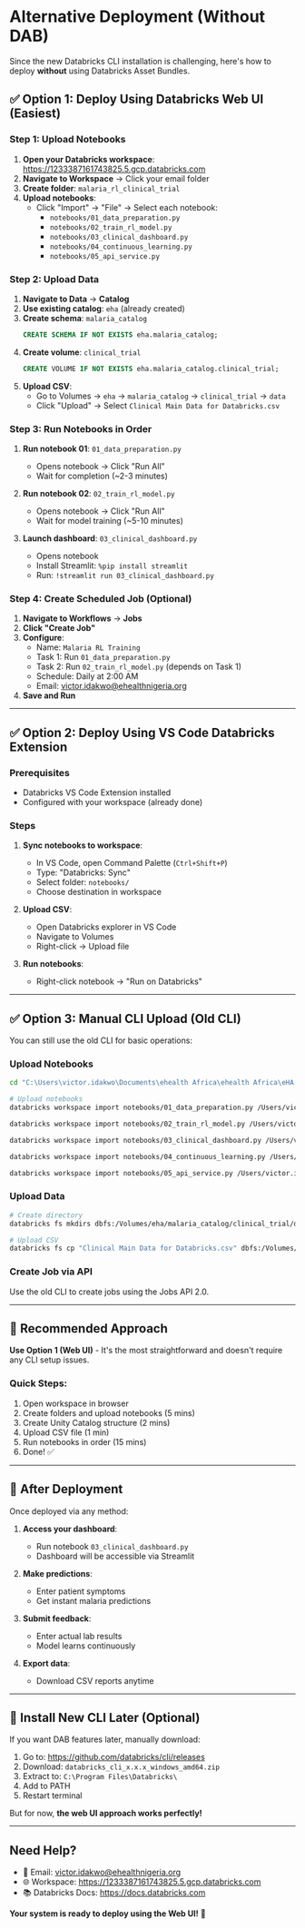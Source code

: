 # Alternative Deployment (Without DAB)

Since the new Databricks CLI installation is challenging, here's how to deploy **without** using Databricks Asset Bundles.

## ✅ Option 1: Deploy Using Databricks Web UI (Easiest)

### Step 1: Upload Notebooks

1. **Open your Databricks workspace**: https://1233387161743825.5.gcp.databricks.com
2. **Navigate to Workspace** → Click your email folder
3. **Create folder**: `malaria_rl_clinical_trial`
4. **Upload notebooks**:
   - Click "Import" → "File" → Select each notebook:
     - `notebooks/01_data_preparation.py`
     - `notebooks/02_train_rl_model.py`
     - `notebooks/03_clinical_dashboard.py`
     - `notebooks/04_continuous_learning.py`
     - `notebooks/05_api_service.py`

### Step 2: Upload Data

1. **Navigate to Data** → **Catalog**
2. **Use existing catalog**: `eha` (already created)
3. **Create schema**: `malaria_catalog`
   ```sql
   CREATE SCHEMA IF NOT EXISTS eha.malaria_catalog;
   ```
4. **Create volume**: `clinical_trial`
   ```sql
   CREATE VOLUME IF NOT EXISTS eha.malaria_catalog.clinical_trial;
   ```
5. **Upload CSV**:
   - Go to Volumes → `eha` → `malaria_catalog` → `clinical_trial` → `data`
   - Click "Upload" → Select `Clinical Main Data for Databricks.csv`

### Step 3: Run Notebooks in Order

1. **Run notebook 01**: `01_data_preparation.py`
   - Opens notebook → Click "Run All"
   - Wait for completion (~2-3 minutes)

2. **Run notebook 02**: `02_train_rl_model.py`
   - Opens notebook → Click "Run All"
   - Wait for model training (~5-10 minutes)

3. **Launch dashboard**: `03_clinical_dashboard.py`
   - Opens notebook
   - Install Streamlit: `%pip install streamlit`
   - Run: `!streamlit run 03_clinical_dashboard.py`

### Step 4: Create Scheduled Job (Optional)

1. **Navigate to Workflows** → **Jobs**
2. **Click "Create Job"**
3. **Configure**:
   - Name: `Malaria RL Training`
   - Task 1: Run `01_data_preparation.py`
   - Task 2: Run `02_train_rl_model.py` (depends on Task 1)
   - Schedule: Daily at 2:00 AM
   - Email: victor.idakwo@ehealthnigeria.org
4. **Save and Run**

---

## ✅ Option 2: Deploy Using VS Code Databricks Extension

### Prerequisites
- Databricks VS Code Extension installed
- Configured with your workspace (already done)

### Steps

1. **Sync notebooks to workspace**:
   - In VS Code, open Command Palette (`Ctrl+Shift+P`)
   - Type: "Databricks: Sync"
   - Select folder: `notebooks/`
   - Choose destination in workspace

2. **Upload CSV**:
   - Open Databricks explorer in VS Code
   - Navigate to Volumes
   - Right-click → Upload file

3. **Run notebooks**:
   - Right-click notebook → "Run on Databricks"

---

## ✅ Option 3: Manual CLI Upload (Old CLI)

You can still use the old CLI for basic operations:

### Upload Notebooks
```bash
cd "C:\Users\victor.idakwo\Documents\ehealth Africa\ehealth Africa\eHA GitHub\Mian Disease Modelling\Malaria\Clinical_Reinforcement_learning"

# Upload notebooks
databricks workspace import notebooks/01_data_preparation.py /Users/victor.idakwo@ehealthnigeria.org/malaria_rl/01_data_preparation.py --language PYTHON --overwrite

databricks workspace import notebooks/02_train_rl_model.py /Users/victor.idakwo@ehealthnigeria.org/malaria_rl/02_train_rl_model.py --language PYTHON --overwrite

databricks workspace import notebooks/03_clinical_dashboard.py /Users/victor.idakwo@ehealthnigeria.org/malaria_rl/03_clinical_dashboard.py --language PYTHON --overwrite

databricks workspace import notebooks/04_continuous_learning.py /Users/victor.idakwo@ehealthnigeria.org/malaria_rl/04_continuous_learning.py --language PYTHON --overwrite

databricks workspace import notebooks/05_api_service.py /Users/victor.idakwo@ehealthnigeria.org/malaria_rl/05_api_service.py --language PYTHON --overwrite
```

### Upload Data
```bash
# Create directory
databricks fs mkdirs dbfs:/Volumes/eha/malaria_catalog/clinical_trial/data/

# Upload CSV
databricks fs cp "Clinical Main Data for Databricks.csv" dbfs:/Volumes/eha/malaria_catalog/clinical_trial/data/
```

### Create Job via API
Use the old CLI to create jobs using the Jobs API 2.0.

---

## 🎯 Recommended Approach

**Use Option 1 (Web UI)** - It's the most straightforward and doesn't require any CLI setup issues.

### Quick Steps:
1. Open workspace in browser
2. Create folders and upload notebooks (5 mins)
3. Create Unity Catalog structure (2 mins)
4. Upload CSV file (1 min)
5. Run notebooks in order (15 mins)
6. Done! ✅

---

## 📝 After Deployment

Once deployed via any method:

1. **Access your dashboard**:
   - Run notebook `03_clinical_dashboard.py`
   - Dashboard will be accessible via Streamlit

2. **Make predictions**:
   - Enter patient symptoms
   - Get instant malaria predictions

3. **Submit feedback**:
   - Enter actual lab results
   - Model learns continuously

4. **Export data**:
   - Download CSV reports anytime

---

## 🔄 Install New CLI Later (Optional)

If you want DAB features later, manually download:

1. Go to: https://github.com/databricks/cli/releases
2. Download: `databricks_cli_x.x.x_windows_amd64.zip`
3. Extract to: `C:\Program Files\Databricks\`
4. Add to PATH
5. Restart terminal

But for now, **the web UI approach works perfectly!**

---

## Need Help?

- 📧 Email: victor.idakwo@ehealthnigeria.org
- 🌐 Workspace: https://1233387161743825.5.gcp.databricks.com
- 📚 Databricks Docs: https://docs.databricks.com

**Your system is ready to deploy using the Web UI!** 🚀
